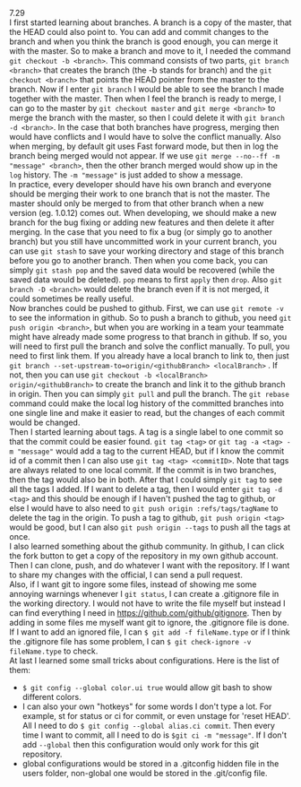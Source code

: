 7.29  
I first started learning about branches. A branch is a copy of the master, that the HEAD could also point to. You can add and commit changes to the branch and when you think the branch is good enough, you can merge it with the master. So to make a branch and move to it, I needed the command ```git checkout -b <branch>```. This command consists of two parts, ```git branch <branch>``` that creates the branch (the -b stands for branch) and the ``git checkout <branch>`` that points the HEAD pointer from the master to the branch. Now if I enter ``git branch`` I would be able to see the branch I made together with the master. Then when I feel the branch is ready to merge, I can go to the master by ``git checkout master`` and ``git merge <branch>`` to merge the branch with the master, so then I could delete it with ``git branch -d <branch>``. In the case that both branches have progress, merging then would have conflicts and I would have to solve the conflict manually. Also when merging, by default git uses Fast forward mode, but then in log the branch being merged would not appear. If we use ```git merge --no--ff -m "message" <branch>```, then the other branch merged would show up in the ```log``` history. The ```-m "message"``` is just added to show a message.  
In practice, every developer should have his own branch and everyone should be merging their work to one branch that is not the master. The master should only be merged to from that other branch when a new version (eg. 1.0.12) comes out.
When developing, we should make a new branch for the bug fixing or adding new features and then delete it after merging. In the case that you need to fix a bug (or simply go to another branch) but you still have uncommitted work in your current branch, you can use ``git stash`` to save your working directory and stage of this branch before you go to another branch. Then when you come back, you can simply ```git stash pop``` and the saved data would be recovered (while the saved data would be deleted). ```pop``` means to first ```apply``` then ```drop```. Also ```git branch -D <branch>``` would delete the branch even if it is not merged, it could sometimes be really useful.  
Now branches could be pushed to github. First, we can use ``git remote -v`` to see the information in github. So to push a branch to github, you need ``git push origin <branch>``, but when you are working in a team your teammate might have already made some progress to that branch in github. If so, you will need to first pull the branch and solve the conflict manually. To pull, you need to first link them. If you already have a local branch to link to, then just ```git branch --set-upstream-to=origin/<githubBranch> <localBranch>``` . If not, then you can use ```git checkout -b <localBranch> origin/<githubBranch>``` to create the branch and link it to the github branch in origin. Then you can simply ``git pull`` and pull the branch. The ``git rebase`` command could make the local log history of the committed branches into one single line and make it easier to read, but the changes of each commit would be changed.  
Then I started learning about tags. A tag is a single label to one commit so that the commit could be easier found. ``git tag <tag>`` or ``git tag -a <tag> -m "message"`` would add a tag to the current HEAD, but if I know the commit id of a commit then I can also use ```git tag <tag> <commitID>```. Note that tags are always related to one local commit. If the commit is in two branches, then the tag would also be in both. After that I could simply ``git tag`` to see all the tags I added. If I want to delete a tag, then I would enter ``git tag -d <tag>`` and this should be enough if I haven't pushed the tag to github, or else I would have to also need to ```git push origin :refs/tags/tagName``` to delete the tag in the origin. To push a tag to github, ``git push origin <tag>`` would be good, but I can also ``git push origin --tags`` to push all the tags at once.  
I also learned something about the github community.  In github, I can click the fork button to get a copy of the repository in my own github account. Then I can clone, push, and do whatever I want with the repository. If I want to share my changes with the official, I can send a pull request.  
Also, if I want git to ingore some files, instead of showing me some annoying warnings whenever I ``git status``, I can create a .gitignore file in the working directory. I would not have to write the file myself but instead I can find everything I need in https://github.com/github/gitignore. Then by adding in some files me myself want git to ignore, the .gitignore file is done. If I want to add an ignored file, I can ```$ git add -f fileName.type``` or if I think the .gitignore file has some problem, I can ```$ git check-ignore -v fileName.type``` to check.  
At last I learned some small tricks about configurations. Here is the list of them:
- ```$ git config --global color.ui true``` would allow git bash to show different colors.  
- I can also your own "hotkeys" for some words I don't type a lot. For example, st for status or ci for commit, or even unstage for 'reset HEAD'. All I need to do ```$ git config --global alias.ci commit```. Then every time I want to commit, all I need to do is ```$git ci -m "message"```. If I don't add ``--global`` then this configuration would only work for this git repository.  
- global configurations would be stored in a .gitconfig hidden file in the users folder, non-global one would be stored in the .git/config file.  
